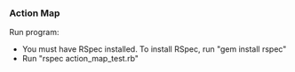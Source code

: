 ### Action Map

Run program:
  - You must have RSpec installed. To install RSpec, run "gem install rspec"
  - Run "rspec action_map_test.rb"